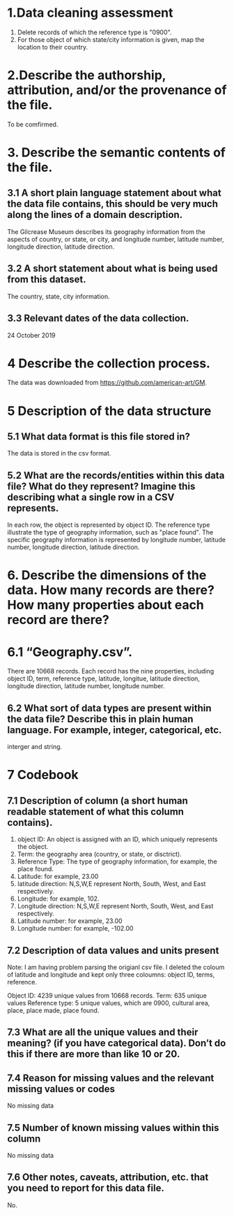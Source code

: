 # 1.Data cleaning assessment
1. Delete records of which the reference type is "0900".
2. For those object of which state/city information is given, map the location to their country.
# 2.Describe the authorship, attribution, and/or the provenance of the file.  
To be comfirmed. 
# 3. Describe the semantic contents of the file.

## 3.1 A short plain language statement about what the data file contains, this should be very much along the lines of a domain description.
The Gilcrease Museum describes its geography information from the aspects of country, or state, or city, and longitude number, latitude number, longitude direction, latitude direction.
## 3.2 A short statement about what is being used from this dataset.
The country, state, city information.
## 3.3 Relevant dates of the data collection.
24 October 2019

# 4 Describe the collection process.
The data was downloaded from https://github.com/american-art/GM.

# 5 Description of the data structure
## 5.1 What data format is this file stored in?
The data is stored in the csv format.
## 5.2 What are the records/entities within this data file? What do they represent?  Imagine this describing what a single row in a CSV represents.
In each row, the object is represented by object ID. The reference type illustrate the type of geography information, such as "place found". The specific geography information is represented by longitude number, latitude number, longitude direction, latitude direction.

# 6. Describe the dimensions of the data. How many records are there? How many properties about each record are there?

# 6.1 “Geography.csv”. 
There are 10668 records. Each record has the nine properties, including object ID, term, reference type, latitude, longitue, latitude direction, longitude direction, latitude number, longitude number.

## 6.2 What sort of data types are present within the data file? Describe this in plain human language. For example, integer, categorical, etc.
interger and string.

# 7 Codebook
## 7.1 Description of column (a short human readable statement of what this column contains).
1. object ID: An object is assigned with an ID, which uniquely represents the object.
2. Term: the geography area (country, or state, or disctrict).
3. Reference Type: The type of geography information, for example, the place found.
4. Latitude: for example, 23.00
5. latitude direction: N,S,W,E represent North, South, West, and East respectively.
6. Longitude: for example, 102.
7. Longitude direction: N,S,W,E represent North, South, West, and East respectively.
8. Latitude number: for example, 23.00
9. Longitude number: for example, -102.00
## 7.2 Description of data values and units present 
Note: I am having problem parsing the origianl csv file. I deleted the coloum of latitude and longitude and kept only three coloumns: object ID, terms, reference.

Object ID: 4239 unique values from 10668 records.
Term: 635 unique values
Reference type: 5 unique values, which are 0900, cultural area, place, place made, place found. 

## 7.3 What are all the unique values and their meaning? (if you have categorical data).  Don’t do this if there are more than like 10 or 20.

## 7.4 Reason for missing values and the relevant missing values or codes
No missing data
## 7.5 Number of known missing values within this column
No missing data
## 7.6 Other notes, caveats, attribution, etc. that you need to report for this data file.
No.
